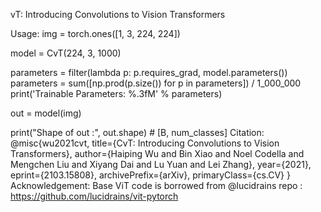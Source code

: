 vT: Introducing Convolutions to Vision Transformers

Usage:
img = torch.ones([1, 3, 224, 224])

model = CvT(224, 3, 1000)

parameters = filter(lambda p: p.requires_grad, model.parameters())
parameters = sum([np.prod(p.size()) for p in parameters]) / 1_000_000
print('Trainable Parameters: %.3fM' % parameters)

out = model(img)

print("Shape of out :", out.shape)  # [B, num_classes]
Citation:
@misc{wu2021cvt,
      title={CvT: Introducing Convolutions to Vision Transformers}, 
      author={Haiping Wu and Bin Xiao and Noel Codella and Mengchen Liu and Xiyang Dai and Lu Yuan and Lei Zhang},
      year={2021},
      eprint={2103.15808},
      archivePrefix={arXiv},
      primaryClass={cs.CV}
}
Acknowledgement:
Base ViT code is borrowed from @lucidrains repo : https://github.com/lucidrains/vit-pytorch
